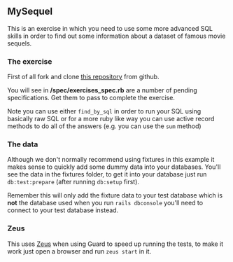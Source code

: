 ## MySequel

This is an exercise in which you need to use some more advanced SQL skills in order to find out some information about a dataset of famous movie sequels.

### The exercise

First of all fork and clone [this repository](https://github.com/maker-leo/mySequel) from github.

You will see in **/spec/exercises_spec.rb** are a number of pending specifications. Get them to pass to complete the exercise.

Note you can use either `find_by_sql` in order to run your SQL using basically raw SQL or for a more ruby like way you can use active record methods to do all of the answers (e.g. you can use the `sum` method)

### The data

Although we don't normally recommend using fixtures in this example it makes sense to quickly add some dummy data into your databases. You'll see the data in the fixtures folder, to get it into your database just run `db:test:prepare` (after running `db:setup` first).

Remember this will only add the fixture data to your test database which is **not** the database used when you run `rails dbconsole` you'll need to connect to your test database instead.

### Zeus

This uses [Zeus](https://github.com/burke/zeus) when using Guard to speed up running the tests, to make it work just open a browser and run `zeus start` in it.
